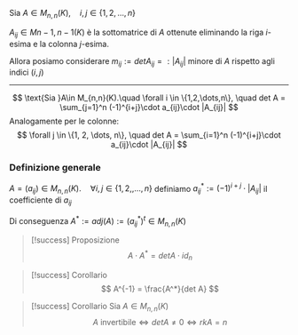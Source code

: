 Sia $A\in M_{n,n}(K),\quad i,j \in \{1, 2, \dots, n\}$

$A_{ij}\in M{n-1, n-1}(K)$ è la sottomatrice di $A$ ottenute eliminando la riga $i$-esima e la colonna $j$-esima.

Allora posiamo considerare $m_{ij}:=det A_{ij} =: |A_{ij}|$ minore di $A$ rispetto agli indici $(i,j)$

---
$$
    \text{Sia }A\in M_{n,n}(K).\quad \forall i \in \{1,2,\dots,n\}, \quad det A = \sum_{j=1}^n (-1)^{i+j}\cdot a_{ij}\cdot |A_{ij}|
$$
Analogamente per le colonne:
$$
    \forall j \in \{1, 2, \dots, n\}, \quad det A = \sum_{i=1}^n (-1)^{i+j}\cdot a_{ij}\cdot |A_{ij}|
$$
### Definizione generale
$A = (a_{ij})\in M_{n,n}(K). \quad \forall i,j\in\{1,2,,\dots,n\}$ definiamo $a_{ij}^* := (-1)^{i+j}\cdot |A_{ij}|$ il coefficiente di $a_{ij}$

Di conseguenza $A^* := adj(A) :=(a_{ij}^*)^t\in M_{n,n} (K)$

> [!success] Proposizione
> $$
> 	A\cdot A^* = det A \cdot id_n
> $$

> [!success] Corollario
> $$
> 	A^{-1} = \frac{A^*}{det A}
> $$


> [!success] Corollario
> Sia $A\in M_{n,n} (K)$
> $$
> 	A \text{ invertibile} \iff det A \neq 0 \iff rkA = n
> $$